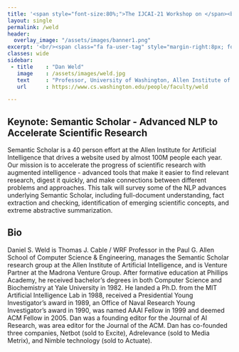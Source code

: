 ```yaml
---
title: '<span style="font-size:80%;">The IJCAI-21 Workshop on </span><br>Applied Semantics Extraction and Analytics  <span style="font-size:70%;">(ASEA)</span>'
layout: single
permalink: /weld
header:
  overlay_image: "/assets/images/banner1.png"
excerpt: '<br/><span class="fa fa-user-tag" style="margin-right:8px; font-size: 90%;"></span>ASEA Speakers<br/>'
classes: wide
sidebar:
 - title    : "Dan Weld"
   image    : /assets/images/weld.jpg
   text     : "Professor, University of Washington, Allen Institute of Artifical Intelligence"
   url      : https://www.cs.washington.edu/people/faculty/weld

---
```

<h2 id="keynote">Keynote: Semantic Scholar - Advanced NLP to Accelerate Scientific Research</h2>

Semantic Scholar is a 40 person effort at the Allen Institute for Artificial Intelligence that drives a website used by almost 100M people each year. Our mission is to accelerate the progress of scientific research with augmented intelligence - advanced tools that make it easier to find relevant research, digest it quickly, and make connections between different problems and approaches. This talk will survey some of the NLP advances underlying Semantic Scholar, including full-document understanding, fact extraction and checking, identification of emerging scientific concepts, and extreme abstractive summarization.

<h2>Bio</h2>
<p>Daniel S. Weld is Thomas J. Cable / WRF Professor in the Paul G. Allen School of Computer Science & Engineering, manages the Semantic Scholar research group at the Allen Institute of Artificial Intelligence, and is Venture Partner at the Madrona Venture Group. After formative education at Phillips Academy, he received bachelor’s degrees in both Computer Science and Biochemistry at Yale University in 1982. He landed a Ph.D. from the MIT Artificial Intelligence Lab in 1988, received a Presidential Young Investigator’s award in 1989, an Office of Naval Research Young Investigator’s award in 1990, was named AAAI Fellow in 1999 and deemed ACM Fellow in 2005. Dan was a founding editor for the Journal of AI Research, was area editor for the Journal of the ACM. Dan has co-founded three companies, Netbot (sold to Excite), Adrelevance (sold to Media Metrix), and Nimble technology (sold to Actuate).</p>




